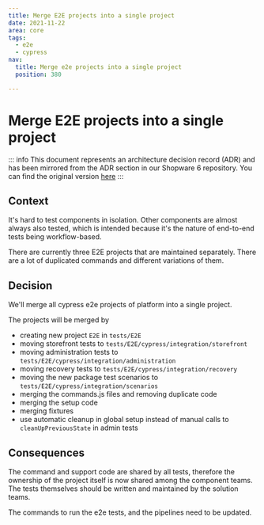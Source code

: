 ```yaml
---
title: Merge E2E projects into a single project
date: 2021-11-22
area: core
tags:
  - e2e
  - cypress
nav:
  title: Merge e2e projects into a single project
  position: 380

---
```


# Merge E2E projects into a single project

::: info
This document represents an architecture decision record (ADR) and has been mirrored from the ADR section in our Shopware 6 repository.
You can find the original version [here](https://github.com/shopware/platform/blob/trunk/adr/2021-11-22-merge-e2e-projects-into-a-single-project.md)
:::

## Context

It's hard to test components in isolation. Other components are almost always also tested, which is intended because it's the nature of end-to-end tests being workflow-based.

There are currently three E2E projects that are maintained separately. There are a lot of duplicated commands and different variations of them.

## Decision

We'll merge all cypress e2e projects of platform into a single project.

The projects will be merged by

- creating new project `E2E` in `tests/E2E`
- moving storefront tests to `tests/E2E/cypress/integration/storefront`
- moving administration tests to `tests/E2E/cypress/integration/administration`
- moving recovery tests to `tests/E2E/cypress/integration/recovery`
- moving the new package test scenarios to `tests/E2E/cypress/integration/scenarios`
- merging the commands.js files and removing duplicate code
- merging the setup code
- merging fixtures
- use automatic cleanup in global setup instead of manual calls to `cleanUpPreviousState` in admin tests

## Consequences

The command and support code are shared by all tests, therefore the ownership of the project itself is now shared among the component teams.
The tests themselves should be written and maintained by the solution teams.

The commands to run the e2e tests, and the pipelines need to be updated.
